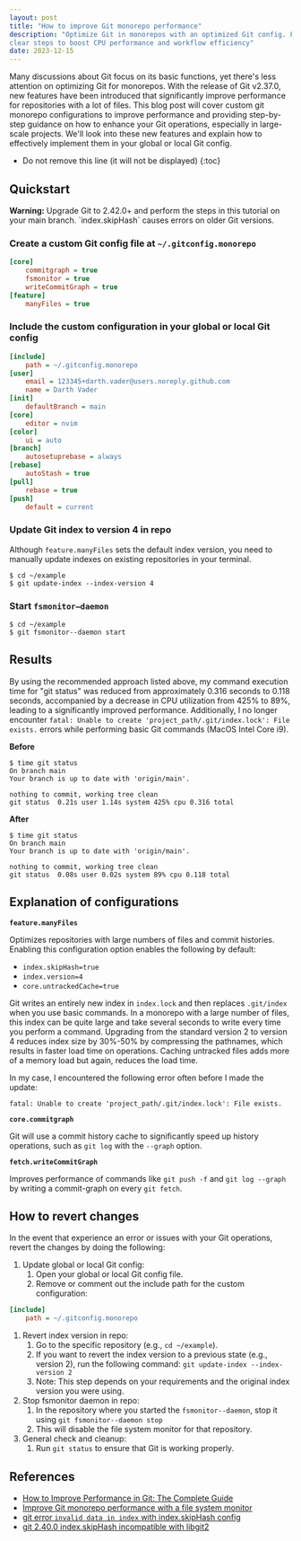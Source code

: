 ```yaml
---
layout: post
title: "How to improve Git monorepo performance"
description: "Optimize Git in monorepos with an optimized Git config. Follow
clear steps to boost CPU performance and workflow efficiency"
date: 2023-12-15
---
```


Many discussions about Git focus on its basic functions, yet there's less
attention on optimizing Git for monorepos. With the release of Git v2.37.0, new
features have been introduced that significantly improve performance for
repositories with a lot of files. This blog post will cover custom git monorepo
configurations to improve performance and providing step-by-step guidance on
how to enhance your Git operations, especially in large-scale projects. We'll
look into these new features and explain how to effectively implement them in
your global or local Git config.

* Do not remove this line (it will not be displayed)
{:toc}

<!--break-->

## Quickstart

<div class="callout warning-callout">
  <p>
    <strong>Warning:</strong> Upgrade Git to 2.42.0+ and perform the steps in
    this tutorial on your main branch. `index.skipHash` causes errors on older
    Git versions.
  </p>
</div>

### Create a custom Git config file at `~/.gitconfig.monorepo`

```ini
[core]
    commitgraph = true
    fsmonitor = true
    writeCommitGraph = true
[feature]
    manyFiles = true
```

### Include the custom configuration in your global or local Git config

```ini
[include]
    path = ~/.gitconfig.monorepo
[user]
    email = 123345+darth.vader@users.noreply.github.com
    name = Darth Vader
[init]
    defaultBranch = main
[core]
    editor = nvim
[color]
    ui = auto
[branch]
    autosetuprebase = always
[rebase]
    autoStash = true
[pull]
    rebase = true
[push]
    default = current
```

### Update Git index to version 4 in repo

Although `feature.manyFiles` sets the default index version, you need to
manually update indexes on existing repositories in your terminal.

```console
$ cd ~/example
$ git update-index --index-version 4
```
### Start `fsmonitor—daemon`

```console
$ cd ~/example
$ git fsmonitor--daemon start
```

## Results

By using the recommended approach listed above, my command execution time for
"git status" was reduced from approximately 0.316 seconds to 0.118 seconds,
accompanied by a decrease in CPU utilization from 425% to 89%, leading to a
significantly improved performance. Additionally, I no longer encounter `fatal:
Unable to create 'project_path/.git/index.lock': File exists.` errors while
performing basic Git commands (MacOS Intel Core i9).

**Before**
```console
$ time git status
On branch main
Your branch is up to date with 'origin/main'.

nothing to commit, working tree clean
git status  0.21s user 1.14s system 425% cpu 0.316 total
```

**After**
```console
$ time git status
On branch main
Your branch is up to date with 'origin/main'.

nothing to commit, working tree clean
git status  0.08s user 0.02s system 89% cpu 0.118 total
```

## Explanation of configurations

**`feature.manyFiles`**

Optimizes repositories with large numbers of files and commit histories.
Enabling this configuration option enables the following by default:

* `index.skipHash=true`
* `index.version=4`
* `core.untrackedCache=true`

Git writes an entirely new index in `index.lock` and then replaces `.git/index`
when you use basic commands. In a monorepo with a large number of files, this
index can be quite large and take several seconds to write every time you
perform a command. Upgrading from the standard version 2 to version 4 reduces
index size by 30%-50% by compressing the pathnames, which results in faster
load time on operations. Caching untracked files adds more of a memory load but
again, reduces the load time.

In my case, I encountered the following error often before I made the update:

```console
fatal: Unable to create 'project_path/.git/index.lock': File exists.
```

**`core.commitgraph`**

Git will use a commit history cache to significantly speed up history
operations, such as `git log` with the `--graph` option.

**`fetch.writeCommitGraph`**

Improves performance of commands like `git push -f` and `git log --graph` by
writing a commit-graph on every `git fetch`.

## How to revert changes

In the event that experience an error or issues with your Git operations,
revert the changes by doing the following:

1. Update global or local Git config:
    1. Open your global or local Git config file.
    2. Remove or comment out the include path for the custom configuration:

```ini
[include]
    path = ~/.gitconfig.monorepo
```

1. Revert index version in repo:
    1. Go to the specific repository (e.g., `cd ~/example`).
    2. If you want to revert the index version to a previous state (e.g.,
       version 2), run the following command: `git update-index --index-version
       2`
    3. Note: This step depends on your requirements and the original index
       version you were using.
2. Stop fsmonitor daemon in repo:
    1. In the repository where you started the `fsmonitor--daemon`, stop it
       using `git fsmonitor--daemon stop`
    2. This will disable the file system monitor for that repository.
3. General check and cleanup:
    1. Run `git status` to ensure that Git is working properly.

## References

* [How to Improve Performance in Git: The Complete
  Guide](https://www.git-tower.com/blog/git-performance/)
* [Improve Git monorepo performance with a file system
  monitor](https://github.blog/2022-06-29-improve-git-monorepo-performance-with-a-file-system-monitor/)
* [git error `invalid data in index` with index.skipHash
  config](https://github.com/rust-lang/cargo/issues/11857)
* [git 2.40.0 index.skipHash incompatible with
  libgit2](https://github.com/libgit2/libgit2/issues/6531)

